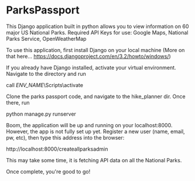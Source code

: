 # ParksPassport
This Django application built in python allows you to view information on 60 major US National Parks.
Required API Keys for use: Google Maps, National Parks Service, OpenWeatherMap

To use this application, first install Django on your local machine (More on that here... https://docs.djangoproject.com/en/3.2/howto/windows/)

If you already have Django installed, activate your virtual environment. Navigate to the directory and run 

call *ENV_NAME*\Scripts\activate 

Clone the parks passport code, and navigate to the hike_planner dir. Once there, run 

python manage.py runserver

Boom, the application will be up and running on your localhost:8000. However, the app is not fully set up yet. Register a new user (name, email, pw, etc), then type this address into the browser:

http://localhost:8000/createallparksadmin

This may take some time, it is fetching API data on all the National Parks. 

Once complete, you're good to go!
